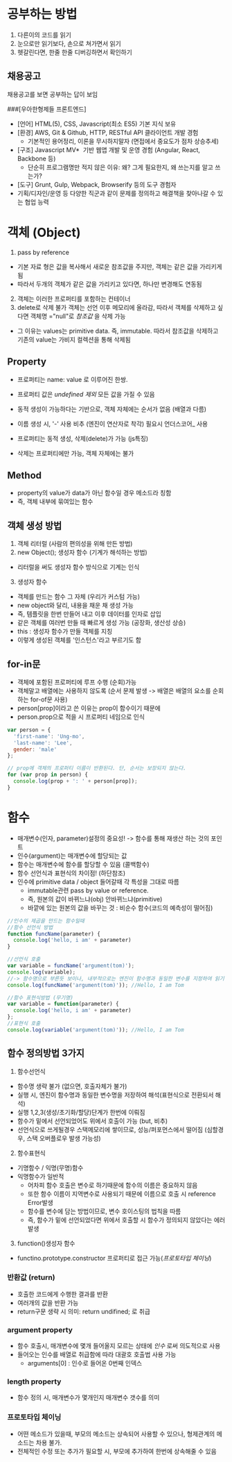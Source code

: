 
# 공부하는 방법
1. 다른이의 코드를 읽기
2. 눈으로만 읽기보다, 손으로 쳐가면서 읽기
3. 헷갈린다면, 한줄 한줄 디버깅하면서 확인하기

## 채용공고
채용공고를 보면 공부하는 답이 보임

###[우아한형제들 프론트엔드]
* [언어] HTML(5), CSS, Javascript(최소 ES5) 기본 지식 보유
* [환경] AWS, Git & Github, HTTP, RESTful API 클라이언트 개발 경험
    - 기본적인 용어정리, 이론을 무시하지말자 (면접에서 중요도가 점차 상승추세)
* [구조] Javascript MV*  기반 웹앱 개발 및 운영 경험 (Angular, React, Backbone 등)
    - 단순히 프로그램명만 적지 않은 이유: 왜? 그게 필요한지, 왜 쓰는지를 알고 쓰는가?
* [도구] Grunt, Gulp, Webpack, Browserify 등의 도구 경험자
* 기획/디자인/운영 등 다양한 직군과 같이 문제를 정의하고 해결책을 찾아나갈 수 있는 협업 능력



# 객체 (Object)
1. pass by reference
  - 기본 자료 형은 값을 복사해서 새로운 참조값을 주지만, 객체는 같은 값을 가리키게 됨
  - 따라서 두개의 객체가 같은 값을 가리키고 있다면, 하나만 변경해도 연동됨
2. 객체는 이러한 프로퍼티를 포함하는 컨테이너
3. delete로 삭제 불가
 객체는 선언 이후 메모리에 올라감, 따라서 객체를 삭제하고 싶다면 객체명 ="null"로 *참조값* 을 삭제 가능
- 그 이유는 values는 primitive data. 즉, immutable. 따라서 참조값을 삭제하고 기존의 value는 가비지 컬렉션을 통해 삭제됨
## Property
- 프로퍼티는 name: value 로 이루어진 한쌍.

- 프로퍼티 값은 *undefined 제외* 모든 값을 가질 수 있음
- 동적 생성이 가능하다는 기반으로, 객체 자체에는 순서가 없음 (배열과 다름)
- 이름 생성 시, '-' 사용 비추 (엔진이 연산자로 착각) 필요시 언더스코어_ 사용
- 프로퍼티는 동적 생성, 삭제(delete)가 가능 (js특징)
- 삭제는 프로퍼티에만 가능, 객체 자체에는 불가



## Method
- property의 value가 data가 아닌 함수일 경우 메소드라 칭함
- 즉, 객체 내부에 묶여있는 함수

## 객체 생성 방법
1. 객체 리터럴 (사람의 편의성을 위해 만든 방법)
2. new Object(); 생성자 함수 (기계가 해석하는 방법)
  - 리터럴을 써도 생성자 함수 방식으로 기계는 인식
3. 생성자 함수
  - 객체를 만드는 함수 그 자체 (우리가 커스텀 가능)
  - new object와 달리, 내용을 채운 채 생성 가능
  - 즉, 템플릿을 한번 만들어 내고 이후 데이터를 인자로 삽입
  - 같은 객체를 여러번 만들 때 빠르게 생성 가능 (공장화, 생산성 상승)
  - this : 생성자 함수가 만들 객체를 지칭
  - 이렇게 생성된 객체를 '인스턴스'라고 부르기도 함


## for-in문
- 객체에 포함된 프로퍼티에 루프 수행 (순회)가능
- 객체말고 배열에는 사용하지 않도록 (순서 문제 발생 -> 배열은 배열의 요소를 순회하는 for-of문 사용)
- person[prop]이라고 쓴 이유는 prop이 함수이기 때문에
- person.prop으로 적을 시 프로퍼티 네임으로 인식  
```Javascript
var person = {
  'first-name': 'Ung-mo',
  'last-name': 'Lee',
  gender: 'male'
};

// prop에 객체의 프로퍼티 이름이 반환된다. 단, 순서는 보장되지 않는다.
for (var prop in person) {
  console.log(prop + ': ' + person[prop]);
}
```


# 함수
- 매개변수(인자, parameter)설정의 중요성! -> 함수를 통해 재생산 하는 것의 포인트
- 인수(argument)는 매개변수에 할당되는 값
- 함수는 매개변수에 함수를 할당할 수 있음 (콜백함수)
- 함수 선언식과 표현식의 차이점! (하단참조)
- 인수에 primitive data / object 들어갈때 각 특성을 그대로 따름
  - immutable관련 pass by value or reference.
  - 즉, 원본의 값이 바뀌느냐(obj) 안바뀌느냐(primitive)
  - 바깥에 있는 원본의 값을 바꾸는 것 : 비순수 함수(코드의 예측성이 떨어짐)

```Javascript
//인수의 제곱을 만드는 함수일때
//함수 선언식 방법
function funcName(parameter) {
  console.log('hello, i am' + parameter)
}

//선언식 호출
var variable = funcName('argument(tom)');
console.log(variable);
//-> 함수명으로 부른듯 보이나, 내부적으로는 엔진이 함수명과 동일한 변수를 지정하여 읽기 때문에, 호출할때는 함수명(=변수명)으로 호출한다. 따라서 아래와 같음
console.log(funcName('argument(tom)')); //Hello, I am Tom

//함수 표현식방법 (무기명)
var variable = function(parameter) {
  console.log('hello, i am' + parameter)
};
//표현식 호출
console.log(variable('argument(tom)')); //Hello, I am Tom
```
## 함수 정의방법 3가지
1. 함수선언식
  - 함수명 생략 불가 (없으면, 호출자체가 불가)
  - 실행 시, 엔진이 함수명과 동일한 변수명을 저장하여 해석(표현식으로 전환되서 해석)
  - 실행 1,2,3(생성/초기화/할당)단계가 한번에 이뤄짐
  - 함수가 밑에서 선언되었어도 위에서 호출이 가능 (but, 비추)
  - 선언식으로 쓰게될경우 스택메모리에 쌓이므로, 성능/퍼포먼스에서 떨어짐 (심할경우, 스택 오버플로우 발생 가능성)

2. 함수표현식
  - 기명함수 / 익명(무명)함수
  - 익명함수가 일반적
    - 어차피 함수 호출은 변수로 하기때문에 함수의 이름은 중요하지 않음
    - 또한 함수 이름이 지역변수로 사용되기 때문에 이름으로 호출 시 reference Error발생
    - 함수를 변수에 담는 방법이므로, 변수 호이스팅의 법칙을 따름
    - 즉, 함수가 밑에 선언되었다면 위에서 호출할 시 함수가 정의되지 않았다는 에러 발생

3. function()생성자 함수
- functino.prototype.constructor 프로퍼티로 접근 가능(*프로토타입 체이닝*)

### 반환값 (return)
- 호출한 코드에게 수행한 결과를 반환
- 여러개의 값을 반환 가능
- return구문 생략 시 의미: return undifined; 로 취급

### argument property
- 함수 호출시, 매개변수에 몇개 들어올지 모르는 상태에 *인수* 로써 의도적으로 사용
- 들어오는 인수를 배열로 취급함에 따라 대괄호 호출법 사용 가능
  - arguments[0] : 인수로 들어온 0번째 인덱스


### length property
- 함수 정의 시, 매개변수가 몇개인지 매개변수 갯수를 의미


### 프로토타입 체이닝
- 어떤 메소드가 있을때, 부모의 메소드는 상속되어 사용할 수 있으나, 형제관계의 메소드는 차용 불가.
- 전체적인 수정 또는 추가가 필요할 시, 부모에 추가하여 한번에 상속해줄 수 있음
